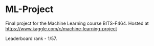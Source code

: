 # ML-Project

Final project for the Machine Learning course BITS-F464. Hosted at https://www.kaggle.com/c/machine-learning-project

Leaderboard rank - 1/57.
